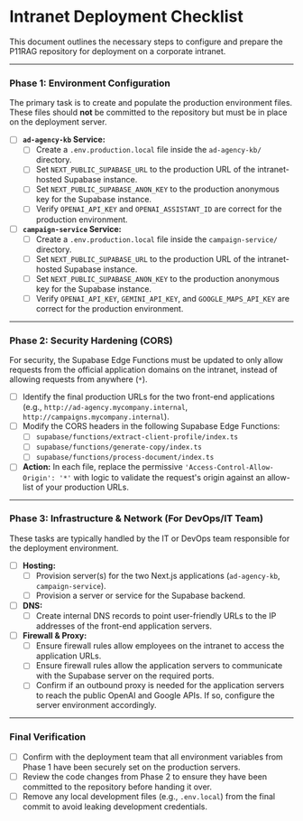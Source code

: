 # Intranet Deployment Checklist

This document outlines the necessary steps to configure and prepare the P11RAG repository for deployment on a corporate intranet.

---

### Phase 1: Environment Configuration

The primary task is to create and populate the production environment files. These files should **not** be committed to the repository but must be in place on the deployment server.

- [ ]  **`ad-agency-kb` Service:**
    - [ ] Create a `.env.production.local` file inside the `ad-agency-kb/` directory.
    - [ ] Set `NEXT_PUBLIC_SUPABASE_URL` to the production URL of the intranet-hosted Supabase instance.
    - [ ] Set `NEXT_PUBLIC_SUPABASE_ANON_KEY` to the production anonymous key for the Supabase instance.
    - [ ] Verify `OPENAI_API_KEY` and `OPENAI_ASSISTANT_ID` are correct for the production environment.

- [ ]  **`campaign-service` Service:**
    - [ ] Create a `.env.production.local` file inside the `campaign-service/` directory.
    - [ ] Set `NEXT_PUBLIC_SUPABASE_URL` to the production URL of the intranet-hosted Supabase instance.
    - [ ] Set `NEXT_PUBLIC_SUPABASE_ANON_KEY` to the production anonymous key for the Supabase instance.
    - [ ] Verify `OPENAI_API_KEY`, `GEMINI_API_KEY`, and `GOOGLE_MAPS_API_KEY` are correct for the production environment.

---

### Phase 2: Security Hardening (CORS)

For security, the Supabase Edge Functions must be updated to only allow requests from the official application domains on the intranet, instead of allowing requests from anywhere (`*`).

- [ ]  Identify the final production URLs for the two front-end applications (e.g., `http://ad-agency.mycompany.internal`, `http://campaigns.mycompany.internal`).
- [ ]  Modify the CORS headers in the following Supabase Edge Functions:
    - [ ]  `supabase/functions/extract-client-profile/index.ts`
    - [ ]  `supabase/functions/generate-copy/index.ts`
    - [ ]  `supabase/functions/process-document/index.ts`
- [ ]  **Action:** In each file, replace the permissive `'Access-Control-Allow-Origin': '*'` with logic to validate the request's origin against an allow-list of your production URLs.

---

### Phase 3: Infrastructure & Network (For DevOps/IT Team)

These tasks are typically handled by the IT or DevOps team responsible for the deployment environment.

- [ ]  **Hosting:**
    - [ ] Provision server(s) for the two Next.js applications (`ad-agency-kb`, `campaign-service`).
    - [ ] Provision a server or service for the Supabase backend.
- [ ]  **DNS:**
    - [ ] Create internal DNS records to point user-friendly URLs to the IP addresses of the front-end application servers.
- [ ]  **Firewall & Proxy:**
    - [ ] Ensure firewall rules allow employees on the intranet to access the application URLs.
    - [ ] Ensure firewall rules allow the application servers to communicate with the Supabase server on the required ports.
    - [ ] Confirm if an outbound proxy is needed for the application servers to reach the public OpenAI and Google APIs. If so, configure the server environment accordingly.

---

### Final Verification

- [ ]  Confirm with the deployment team that all environment variables from Phase 1 have been securely set on the production servers.
- [ ]  Review the code changes from Phase 2 to ensure they have been committed to the repository before handing it over.
- [ ]  Remove any local development files (e.g., `.env.local`) from the final commit to avoid leaking development credentials. 